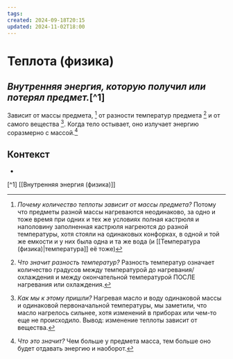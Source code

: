 ```yaml
---
tags: 
created: 2024-09-18T20:15
updated: 2024-11-02T18:00
---
```

# Теплота (физика)

## ***Внутренняя энергия, которую получил или потерял предмет.***[^1]
Зависит от массы предмета, [^2] от разности температур предмета [^4] и от самого вещества [^5].
Когда тело остывает, оно излучает энергию соразмерно с массой.[^3]
## Контекст
- 

[^1] [[Внутренняя энергия (физика)]]
[^2]: *Почему количество теплоты зависит от массы предмета?*
Потому что предметы разной массы нагреваются неодинаково, за одно и тоже время при одних и тех же условиях полная кастрюля и наполовину заполненная кастрюля нагреются до разной температуры, хотя стояли на одинаковых конфорках, в одной и той же емкости и у них была одна и та же вода (и [[Температура (физика)|температура]] её тоже)
[^3]: *Что это значит?*
Чем больше у предмета масса, тем больше оно будет отдавать энергию и наоборот.
[^4]: *Что значит разность температур?*
Разность температур означает количество градусов между температурой до нагревания/охлаждения и между окончательной температурой ПОСЛЕ нагревания или охлаждения.
[^5]: *Как мы к этому пришли?*
Нагревая масло и воду одинаковой массы и одинаковой первоначальной температуры, мы заметили, что масло нагрелось сильнее, хотя изменений в приборах или чем-то еще не происходило. Вывод: изменение теплоты зависит от вещества.